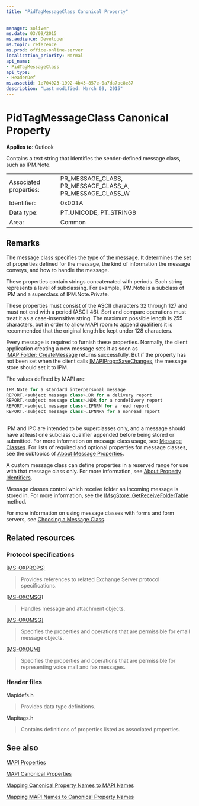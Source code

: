 ```yaml
---
title: "PidTagMessageClass Canonical Property"
 
 
manager: soliver
ms.date: 03/09/2015
ms.audience: Developer
ms.topic: reference
ms.prod: office-online-server
localization_priority: Normal
api_name:
- PidTagMessageClass
api_type:
- HeaderDef
ms.assetid: 1e704023-1992-4b43-857e-0a7da7bc8e87
description: "Last modified: March 09, 2015"
---
```


# PidTagMessageClass Canonical Property

  
  
**Applies to**: Outlook 
  
Contains a text string that identifies the sender-defined message class, such as IPM.Note. 
  
|||
|:-----|:-----|
|Associated properties:  <br/> |PR_MESSAGE_CLASS, PR_MESSAGE_CLASS_A, PR_MESSAGE_CLASS_W  <br/> |
|Identifier:  <br/> |0x001A  <br/> |
|Data type:  <br/> |PT_UNICODE, PT_STRING8  <br/> |
|Area:  <br/> |Common  <br/> |
   
## Remarks

The message class specifies the type of the message. It determines the set of properties defined for the message, the kind of information the message conveys, and how to handle the message. 
  
These properties contain strings concatenated with periods. Each string represents a level of subclassing. For example, IPM.Note is a subclass of IPM and a superclass of IPM.Note.Private. 
  
These properties must consist of the ASCII characters 32 through 127 and must not end with a period (ASCII 46). Sort and compare operations must treat it as a case-insensitive string. The maximum possible length is 255 characters, but in order to allow MAPI room to append qualifiers it is recommended that the original length be kept under 128 characters. 
  
Every message is required to furnish these properties. Normally, the client application creating a new message sets it as soon as [IMAPIFolder::CreateMessage](imapifolder-createmessage.md) returns successfully. But if the property has not been set when the client calls [IMAPIProp::SaveChanges](imapiprop-savechanges.md), the message store should set it to IPM. 
  
The values defined by MAPI are: 
  
```cpp
IPM.Note for a standard interpersonal message 
REPORT.<subject message class>.DR for a delivery report 
REPORT.<subject message class>.NDR for a nondelivery report 
REPORT.<subject message class>.IPNRN for a read report 
REPORT.<subject message class>.IPNNRN for a nonread report 
 
```

IPM and IPC are intended to be superclasses only, and a message should have at least one subclass qualifier appended before being stored or submitted. For more information on message class usage, see [Message Classes](mapi-message-classes.md). For lists of required and optional properties for message classes, see the subtopics of [About Message Properties](message-properties-overview.md).
  
A custom message class can define properties in a reserved range for use with that message class only. For more information, see [About Property Identifiers](mapi-property-identifier-overview.md). 
  
Message classes control which receive folder an incoming message is stored in. For more information, see the [IMsgStore::GetReceiveFolderTable](imsgstore-getreceivefoldertable.md) method. 
  
For more information on using message classes with forms and form servers, see [Choosing a Message Class](choosing-a-message-class.md). 
  
## Related resources

### Protocol specifications

[[MS-OXPROPS]](http://msdn.microsoft.com/library/f6ab1613-aefe-447d-a49c-18217230b148%28Office.15%29.aspx)
  
> Provides references to related Exchange Server protocol specifications.
    
[[MS-OXCMSG]](http://msdn.microsoft.com/library/7fd7ec40-deec-4c06-9493-1bc06b349682%28Office.15%29.aspx)
  
> Handles message and attachment objects.
    
[[MS-OXOMSG]](http://msdn.microsoft.com/library/daa9120f-f325-4afb-a738-28f91049ab3c%28Office.15%29.aspx)
  
> Specifies the properties and operations that are permissible for email message objects.
    
[[MS-OXOUM]](http://msdn.microsoft.com/library/2a0696c5-2caf-4f20-87fb-085db430afec%28Office.15%29.aspx)
  
> Specifies the properties and operations that are permissible for representing voice mail and fax messages.
    
### Header files

Mapidefs.h
  
> Provides data type definitions.
    
Mapitags.h
  
> Contains definitions of properties listed as associated properties.
    
## See also



[MAPI Properties](mapi-properties.md)
  
[MAPI Canonical Properties](mapi-canonical-properties.md)
  
[Mapping Canonical Property Names to MAPI Names](mapping-canonical-property-names-to-mapi-names.md)
  
[Mapping MAPI Names to Canonical Property Names](mapping-mapi-names-to-canonical-property-names.md)

